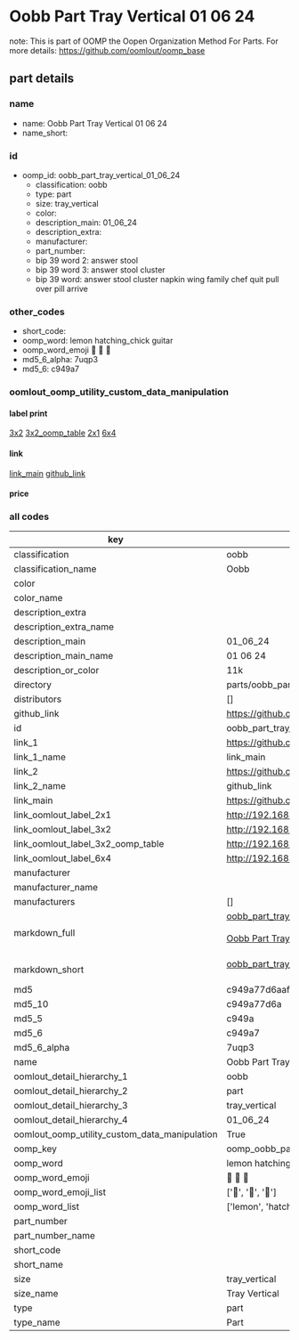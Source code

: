 # Oobb Part Tray Vertical 01 06 24  

note: This is part of OOMP the Oopen Organization Method For Parts. For more details: https://github.com/oomlout/oomp_base

##  part details





### name
* name: Oobb Part Tray Vertical 01 06 24
* name_short: 
### id
* oomp_id: oobb_part_tray_vertical_01_06_24
  * classification: oobb
  * type: part
  * size: tray_vertical
  * color: 
  * description_main: 01_06_24
  * description_extra: 
  * manufacturer: 
  * part_number: 
  * bip 39 word 2: answer stool
  * bip 39 word 3: answer stool cluster
  * bip 39 word: answer stool cluster napkin wing family chef quit pull over pill arrive

### other_codes
* short_code: 
* oomp_word: lemon hatching_chick guitar
* oomp_word_emoji :lemon: :hatching_chick: :guitar:
* md5_6_alpha: 7uqp3
* md5_6: c949a7






### oomlout_oomp_utility_custom_data_manipulation
#### label print
[3x2](http://192.168.1.245:1112/?label=oomp%207uqp3)
[3x2_oomp_table](http://192.168.1.107:1112/?label=oomp%207uqp3)
[2x1](http://192.168.1.242:1112/?label=oomp%207uqp3)
[6x4](http://192.168.1.55:1112/?label=oomp%207uqp3)    

#### link

[link_main](https://github.com/oomlout/oomlout_oomp_current_version_messy/tree/main/parts/oobb_part_tray_vertical_01_06_24) [github_link](https://github.com/oomlout/oomlout_oomp_part_src/tree/main/parts/oobb_part_tray_vertical_01_06_24)                             

#### price







### all codes 
| key | value |  
| --- | --- |  
| classification | oobb |  
| classification_name | Oobb |  
| color |  |  
| color_name |  |  
| description_extra |  |  
| description_extra_name |  |  
| description_main | 01_06_24 |  
| description_main_name | 01 06 24 |  
| description_or_color | 11k |  
| directory | parts/oobb_part_tray_vertical_01_06_24 |  
| distributors | [] |  
| github_link | https://github.com/oomlout/oomlout_oomp_part_src/tree/main/parts/oobb_part_tray_vertical_01_06_24 |  
| id | oobb_part_tray_vertical_01_06_24 |  
| link_1 | https://github.com/oomlout/oomlout_oomp_current_version_messy/tree/main/parts/oobb_part_tray_vertical_01_06_24 |  
| link_1_name | link_main |  
| link_2 | https://github.com/oomlout/oomlout_oomp_part_src/tree/main/parts/oobb_part_tray_vertical_01_06_24 |  
| link_2_name | github_link |  
| link_main | https://github.com/oomlout/oomlout_oomp_current_version_messy/tree/main/parts/oobb_part_tray_vertical_01_06_24 |  
| link_oomlout_label_2x1 | http://192.168.1.242:1112/?label=oomp%207uqp3 |  
| link_oomlout_label_3x2 | http://192.168.1.245:1112/?label=oomp%207uqp3 |  
| link_oomlout_label_3x2_oomp_table | http://192.168.1.107:1112/?label=oomp%207uqp3 |  
| link_oomlout_label_6x4 | http://192.168.1.55:1112/?label=oomp%207uqp3 |  
| manufacturer |  |  
| manufacturer_name |  |  
| manufacturers | [] |  
| markdown_full | [oobb_part_tray_vertical_01_06_24](https://github.com/oomlout/oomlout_oomp_current_version_messy/tree/main/parts/oobb_part_tray_vertical_01_06_24)<br>[](https://github.com/oomlout/oomlout_oomp_current_version_messy/tree/main/parts/oobb_part_tray_vertical_01_06_24)<br>[Oobb Part Tray Vertical 01 06 24](https://github.com/oomlout/oomlout_oomp_current_version_messy/tree/main/parts/oobb_part_tray_vertical_01_06_24)<br><br> |  
| markdown_short | [oobb_part_tray_vertical_01_06_24](https://github.com/oomlout/oomlout_oomp_current_version_messy/tree/main/parts/oobb_part_tray_vertical_01_06_24)<br><br> |  
| md5 | c949a77d6aafc4e94a7dd92e58f5984d |  
| md5_10 | c949a77d6a |  
| md5_5 | c949a |  
| md5_6 | c949a7 |  
| md5_6_alpha | 7uqp3 |  
| name | Oobb Part Tray Vertical 01 06 24 |  
| oomlout_detail_hierarchy_1 | oobb |  
| oomlout_detail_hierarchy_2 | part |  
| oomlout_detail_hierarchy_3 | tray_vertical |  
| oomlout_detail_hierarchy_4 | 01_06_24 |  
| oomlout_oomp_utility_custom_data_manipulation | True |  
| oomp_key | oomp_oobb_part_tray_vertical_01_06_24 |  
| oomp_word | lemon hatching_chick guitar |  
| oomp_word_emoji | :lemon: :hatching_chick: :guitar: |  
| oomp_word_emoji_list | [':lemon:', ':hatching_chick:', ':guitar:'] |  
| oomp_word_list | ['lemon', 'hatching_chick', 'guitar'] |  
| part_number |  |  
| part_number_name |  |  
| short_code |  |  
| short_name |  |  
| size | tray_vertical |  
| size_name | Tray Vertical |  
| type | part |  
| type_name | Part |  

